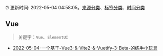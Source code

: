 :alarm_clock: 更新时间: 2022-05-04 04:58:05。[来源分类](../README.md)、[标签分类](../TAGS.md)、[时间分类](../TIMELINE.md)

## Vue


> 关键字：`Vue`、`ElementUI`



- [2022-05-04-一个基于-Vue3-&-Vite2-&-Vuetify-3-Beta-的练手小玩具](https://www.v2ex.com/t/850746) 